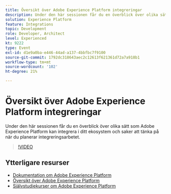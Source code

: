 ```yaml
---
title: Översikt över Adobe Experience Platform integreringar
description: Under den här sessionen får du en överblick över olika sätt som Adobe Experience Platform kan integrera i ditt ekosystem och saker att tänka på när du planerar integreringsarbetet.
solution: Experience Platform
feature: Integrations
topic: Development
role: Developer, Architect
level: Experienced
kt: 9222
type: Event
exl-id: d1e9a0ba-e446-44ad-a137-4bbfbc7f9100
source-git-commit: 1792dc318643aec2c12613f621361d72a7a918b1
workflow-type: tm+mt
source-wordcount: '102'
ht-degree: 21%

---
```


# Översikt över Adobe Experience Platform integreringar

Under den här sessionen får du en överblick över olika sätt som Adobe Experience Platform kan integrera i ditt ekosystem och saker att tänka på när du planerar integreringsarbetet.


>[!VIDEO](https://video.tv.adobe.com/v/337715/?quality=12&learn=on&hidetitle=true)

## Ytterligare resurser

- [Dokumentation om Adobe Experience Platform](https://experienceleague.adobe.com/docs/experience-platform.html)
- [Översikt över Adobe Experience Platform](https://experienceleague.adobe.com/docs/experience-platform/landing/home.html)
- [Självstudiekurser om Adobe Experience Platform](https://experienceleague.adobe.com/docs/platform-learn/tutorials/overview.html?lang=sv)
